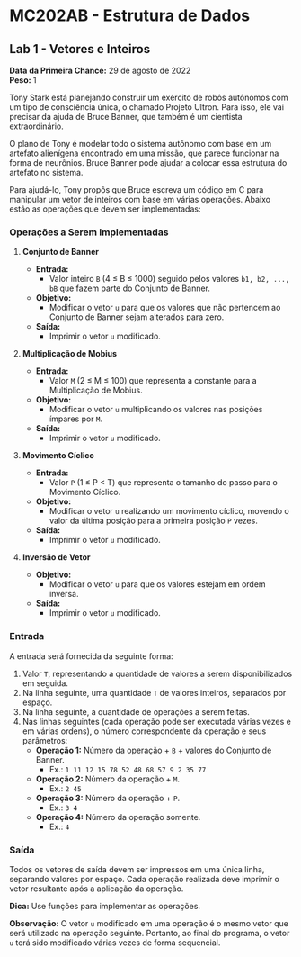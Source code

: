 # MC202AB - Estrutura de Dados

## Lab 1 - Vetores e Inteiros

**Data da Primeira Chance:** 29 de agosto de 2022  
**Peso:** 1

Tony Stark está planejando construir um exército de robôs autônomos com um tipo de consciência única, o chamado Projeto Ultron. Para isso, ele vai precisar da ajuda de Bruce Banner, que também é um cientista extraordinário.

O plano de Tony é modelar todo o sistema autônomo com base em um artefato alienígena encontrado em uma missão, que parece funcionar na forma de neurônios. Bruce Banner pode ajudar a colocar essa estrutura do artefato no sistema.

Para ajudá-lo, Tony propôs que Bruce escreva um código em C para manipular um vetor de inteiros com base em várias operações. Abaixo estão as operações que devem ser implementadas:

### Operações a Serem Implementadas

1. **Conjunto de Banner**
    - **Entrada:**
      - Valor inteiro `B` (4 ≤ B ≤ 1000) seguido pelos valores `b1, b2, ..., bB` que fazem parte do Conjunto de Banner.
    - **Objetivo:**
      - Modificar o vetor `u` para que os valores que não pertencem ao Conjunto de Banner sejam alterados para zero.
    - **Saída:**
      - Imprimir o vetor `u` modificado.

2. **Multiplicação de Mobius**
    - **Entrada:**
      - Valor `M` (2 ≤ M ≤ 100) que representa a constante para a Multiplicação de Mobius.
    - **Objetivo:**
      - Modificar o vetor `u` multiplicando os valores nas posições ímpares por `M`.
    - **Saída:**
      - Imprimir o vetor `u` modificado.

3. **Movimento Cíclico**
    - **Entrada:**
      - Valor `P` (1 ≤ P < T) que representa o tamanho do passo para o Movimento Cíclico.
    - **Objetivo:**
      - Modificar o vetor `u` realizando um movimento cíclico, movendo o valor da última posição para a primeira posição `P` vezes.
    - **Saída:**
      - Imprimir o vetor `u` modificado.

4. **Inversão de Vetor**
    - **Objetivo:**
      - Modificar o vetor `u` para que os valores estejam em ordem inversa.
    - **Saída:**
      - Imprimir o vetor `u` modificado.

### Entrada

A entrada será fornecida da seguinte forma:
1. Valor `T`, representando a quantidade de valores a serem disponibilizados em seguida.
2. Na linha seguinte, uma quantidade `T` de valores inteiros, separados por espaço.
3. Na linha seguinte, a quantidade de operações a serem feitas.
4. Nas linhas seguintes (cada operação pode ser executada várias vezes e em várias ordens), o número correspondente da operação e seus parâmetros:
    - **Operação 1:** Número da operação + `B` + valores do Conjunto de Banner.
      - Ex.: `1 11 12 15 78 52 48 68 57 9 2 35 77`
    - **Operação 2:** Número da operação + `M`.
      - Ex.: `2 45`
    - **Operação 3:** Número da operação + `P`.
      - Ex.: `3 4`
    - **Operação 4:** Número da operação somente.
      - Ex.: `4`

### Saída

Todos os vetores de saída devem ser impressos em uma única linha, separando valores por espaço. Cada operação realizada deve imprimir o vetor resultante após a aplicação da operação.

**Dica:** Use funções para implementar as operações.

**Observação:** O vetor `u` modificado em uma operação é o mesmo vetor que será utilizado na operação seguinte. Portanto, ao final do programa, o vetor `u` terá sido modificado várias vezes de forma sequencial.
